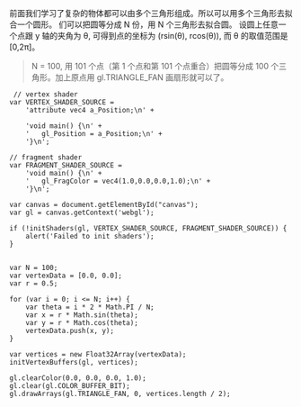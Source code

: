 前面我们学习了复杂的物体都可以由多个三角形组成。所以可以用多个三角形去拟合一个圆形。
们可以把圆等分成 N 份，用 N 个三角形去拟合圆。
设圆上任意一个点跟 y 轴的夹角为 θ, 可得到点的坐标为 (rsin(θ), rcos(θ)), 而 θ 的取值范围是 [0,2π]。

>N = 100, 用 101 个点（第 1 个点和第 101 个点重合）把圆等分成 100 个三角形。加上原点用 gl.TRIANGLE_FAN 画扇形就可以了。

```
 // vertex shader
var VERTEX_SHADER_SOURCE =
    'attribute vec4 a_Position;\n' +

    'void main() {\n' +
    '   gl_Position = a_Position;\n' +
    '}\n';

// fragment shader
var FRAGMENT_SHADER_SOURCE =
    'void main() {\n' +
    '   gl_FragColor = vec4(1.0,0.0,0.0,1.0);\n' +
    '}\n';

var canvas = document.getElementById("canvas");
var gl = canvas.getContext('webgl');

if (!initShaders(gl, VERTEX_SHADER_SOURCE, FRAGMENT_SHADER_SOURCE)) {
    alert('Failed to init shaders');
}


var N = 100;
var vertexData = [0.0, 0.0];
var r = 0.5;

for (var i = 0; i <= N; i++) {
    var theta = i * 2 * Math.PI / N;
    var x = r * Math.sin(theta);
    var y = r * Math.cos(theta);
    vertexData.push(x, y);
}

var vertices = new Float32Array(vertexData);
initVertexBuffers(gl, vertices);

gl.clearColor(0.0, 0.0, 0.0, 1.0);
gl.clear(gl.COLOR_BUFFER_BIT);
gl.drawArrays(gl.TRIANGLE_FAN, 0, vertices.length / 2);
```
